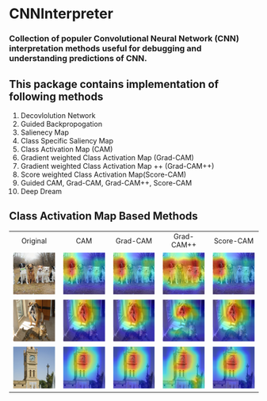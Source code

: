 # CNNInterpreter
### Collection of populer Convolutional Neural Network (CNN) interpretation methods useful for debugging and understanding predictions of CNN.

## This package contains implementation of following methods

1. Decovlolution Network
2. Guided Backpropogation
3. Salienecy Map
4. Class Specific Saliency Map
5. Class Activation Map (CAM)
6. Gradient weighted Class Activation Map (Grad-CAM)
7. Gradient weighted Class Activation Map ++ (Grad-CAM++)
8. Score weighted Class Activation Map(Score-CAM)
9. Guided CAM, Grad-CAM, Grad-CAM++, Score-CAM
10. Deep Dream


## Class Activation Map Based Methods

<table border=0 >
	<tbody>
    <tr>
            <td align="center"> Original </td>
			<td align="center"> CAM </td>
			<td align="center"> Grad-CAM </td>
			<td align="center"> Grad-CAM++</td>
            <td align="center"> Score-CAM</td>
		</tr>
		<tr>
            <td width="20%"> <img src="./data/dogs.jpg"> </td>
			<td width="20%"> <img src="./data/resnet34_dogs_cam.png"> </td>
			<td width="20%"> <img src="./data/resnet34_dogs_gradcam.png"> </td>
			<td width="20%"> <img src="./data/resnet34_dogs_gradcam++.png"> </td>
            <td width="20%"> <img src="./data/resnet34_dogs_scorecam.png"> </td>
		</tr>
        <tr>
            <td width="20%"> <img src="./data/cat_dog.png"> </td>
			<td width="20%"> <img src="./data/resnet34_cat_dog_cam.png"> </td>
			<td width="20%"> <img src="./data/resnet34_cat_dog_gradcam.png"> </td>
			<td width="20%"> <img src="./data/resnet34_cat_dog_gradcam++.png"> </td>
            <td width="20%"> <img src="./data/resnet34_cat_dog_scorecam.png"> </td>
		</tr>
        <tr>
            <td width="20%"> <img src="./data/clock.jpg"> </td>
			<td width="20%"> <img src="./data/resnet34_clock_cam.png"> </td>
			<td width="20%"> <img src="./data/resnet34_clock_gradcam.png"> </td>
			<td width="20%"> <img src="./data/resnet34_clock_gradcam++.png"> </td>
            <td width="20%"> <img src="./data/resnet34_clock_scorecam.png"> </td>
		</tr>
	</tbody>
</table>